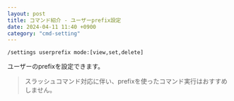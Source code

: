 ```yaml
---
layout: post
title: コマンド紹介 - ユーザーprefix設定
date: 2024-04-11 11:40 +0900
category: "cmd-setting"
---
```


`/settings userprefix mode:[view,set,delete]`

ユーザーのprefixを設定できます。

> スラッシュコマンド対応に伴い、prefixを使ったコマンド実行はおすすめしません。
